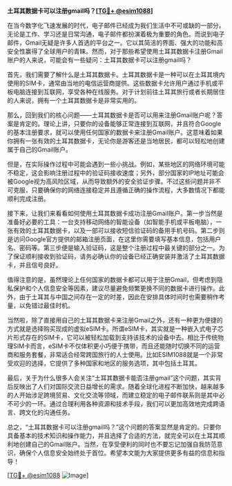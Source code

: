 **土耳其数据卡可以注册gmail吗？[[TG💪+ @esim1088](https://t.me/s/esim1088)]**

在当今数字化飞速发展的时代，电子邮件已经成为我们生活中不可或缺的一部分。无论是工作、学习还是日常沟通，电子邮件都扮演着极为重要的角色。而说到电子邮件，Gmail无疑是许多人首选的平台之一。它以其简洁的界面、强大的功能和高安全性赢得了全球用户的青睐。然而，对于那些希望使用土耳其数据卡注册Gmail账户的人来说，可能会有一些疑问：土耳其数据卡可以注册gmail吗？

首先，我们需要了解什么是土耳其数据卡。土耳其数据卡是一种可以在土耳其境内使用的SIM卡，通常由当地的电信运营商提供。这些数据卡允许用户通过手机或平板电脑连接到互联网，享受各种在线服务。对于计划前往土耳其旅行或者长期居住的人来说，拥有一个土耳其数据卡是非常实用的。

那么，回到我们的核心问题——土耳其数据卡是否可以用来注册Gmail账户呢？答案是肯定的。理论上讲，只要你的设备能够正常连接到互联网，并且符合Google的基本注册要求，就可以使用任何国家的数据卡来注册Gmail账户。这意味着如果你拥有一张有效的土耳其数据卡，无论你是游客还是当地居民，都可以轻松地创建属于自己的Gmail账户。

但是，在实际操作过程中可能会遇到一些小挑战。例如，某些地区的网络环境可能不稳定，这会影响注册过程中的验证码接收速度；另外，部分国家的IP地址可能会被Google视为高风险区域，从而导致额外的安全验证步骤。不过这些问题并非不可克服，只要确保你的网络连接稳定并且遵循正确的操作流程，大多数情况下都能顺利完成注册。

接下来，让我们来看看如何使用土耳其数据卡成功注册Gmail账户。第一步当然是准备好必要的工具：一台支持移动网络的智能设备（如智能手机或平板电脑），一张有效的土耳其数据卡，以及一部可以接收短信验证码的备用手机号码。第二步则是访问Google官方提供的邮箱注册页面，在这里你需要填写基本信息，包括用户名、密码等。第三步便是输入验证码，这是整个注册过程中最关键的部分之一。为了保证顺利接收到验证码，请务必确认你的设备已经正确安装并激活了土耳其数据卡，并且信号良好。

值得注意的是，虽然理论上任何国家的数据卡都可以用于注册Gmail，但考虑到隐私保护和个人信息安全等因素，建议尽量避免频繁更换不同的数据卡进行操作。此外，由于土耳其与中国之间存在一定的时差，因此在安排具体时间时也需要稍作考量，以免错过最佳时机。

当然啦，除了直接用自己的土耳其数据卡来注册Gmail之外，还有一种更为便捷的方式就是选择购买现成的虚拟eSIM卡。所谓eSIM卡，其实就是一种嵌入式电子芯片形式存在的SIM卡，它可以被轻松加载到支持该技术的设备中去。相比于传统物理SIM卡而言，eSIM卡不仅体积更小巧便于携带，而且还能随时切换不同的运营商和服务套餐，非常适合经常跨国旅行的人士使用。比如ESIM1088就是一个非常受欢迎的选择，它提供了多种国家和地区的服务选项，其中包括土耳其。

最后，关于为什么很多人会关注“土耳其数据卡能否注册gmail”这个问题，其实背后反映出了人们对国际交流日益增长的需求。随着全球化进程不断加快，越来越多的人开始涉足跨境贸易、文化交流等领域，而建立稳定的电子邮件联系则是其中必不可少的一环。通过合理利用各种资源和技术手段，我们可以更加高效地完成跨语言、跨文化的沟通任务。

总之，“土耳其数据卡可以注册gmail吗？”这个问题的答案显然是肯定的。只要你具备基本的技术知识和操作能力，并且选择了合适的方法，就完全可以在土耳其顺利地创建自己的Gmail账户。当然，在享受便利的同时也不要忘记加强自我防范意识，确保个人信息安全始终处于首位。希望本文能为大家提供更多有益的信息和指导！

[[TG💪+ @esim1088](https://t.me/s/esim1088) ![Image](https://i.postimg.cc/4NQfJmqS/Snipaste-2025-05-13-00-14-12.png)]